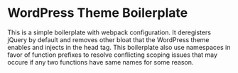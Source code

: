 # WordPress Theme Boilerplate
This is a simple boilerplate with webpack configuration. It deregisters jQuery by default and removes other bloat that the WordPress theme enables and injects in the head tag. This boilerplate also use namespaces in favor of function prefixes to resolve conflicting scoping issues that may occure if any two functions have same names for some reason.
 